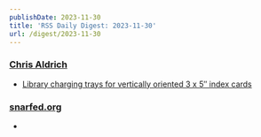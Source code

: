 ```yaml
---
publishDate: 2023-11-30
title: 'RSS Daily Digest: 2023-11-30'
url: /digest/2023-11-30
---
```


### [Chris Aldrich](https://boffosocko.com/)

  * [Library charging trays for vertically oriented 3 x 5″ index cards](https://boffosocko.com/2023/11/29/library-charging-trays-for-vertically-oriented-3-x-5″-index-cards/)
  
### [snarfed.org](https://snarfed.org/)

  * [](https://snarfed.org/2023-11-29_51534)
  
